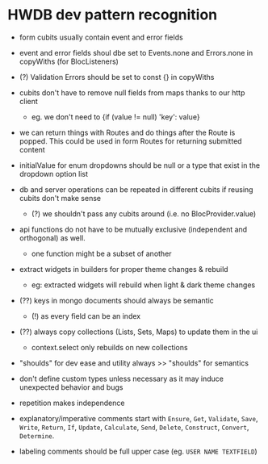 # HWDB dev pattern recognition

- form cubits usually contain event and error fields

- event and error fields shoul dbe set to Events.none and Errors.none in copyWiths (for BlocListeners)

- (?) Validation Errors should be set to const {} in copyWiths

- cubits don't have to remove null fields from maps thanks to our http client
    - eg. we don't need to {if (value != null) 'key': value}

- we can return things with Routes and do things after the Route is popped. This could be used in form Routes for returning submitted content

- initialValue for enum dropdowns should be null or a type that exist in the dropdown option list

- db and server operations can be repeated in different cubits if reusing cubits don't make sense
    - (?) we shouldn't pass any cubits around (i.e. no BlocProvider.value)

- api functions do not have to be mutually exclusive (independent and orthogonal) as well. 
    - one function might be a subset of another

- extract widgets in builders for proper theme changes & rebuild
    - eg: extracted widgets will rebuild when light & dark theme changes

- (??) keys in mongo documents should always be semantic
    - (!) as every field can be an index

- (??) always copy collections (Lists, Sets, Maps) to update them in the ui
    - context.select only rebuilds on new collections

- "shoulds" for dev ease and utility always >> "shoulds" for semantics

- don't define custom types unless necessary as it may induce unexpected behavior and bugs

- repetition makes independence

- explanatory/imperative comments start with `Ensure`, `Get`, `Validate`, `Save`, `Write`, `Return`, `If`, `Update`, `Calculate`, `Send`, `Delete`, `Construct`, `Convert`, `Determine`.

- labeling comments should be full upper case (eg. `USER NAME TEXTFIELD`)